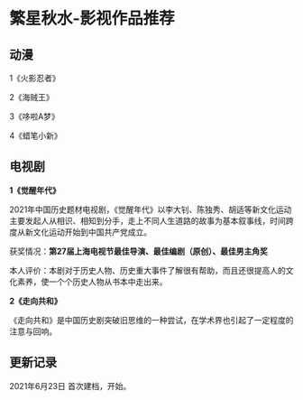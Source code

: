 # 繁星秋水-影视作品推荐
## 动漫
1《火影忍者》

2《海贼王》

3《哆啦A梦》

4《蜡笔小新》

## 电视剧

**1《觉醒年代》**

2021年中国历史题材电视剧，《觉醒年代》以李大钊、陈独秀、胡适等新文化运动主要发起人从相识、相知到分手，走上不同人生道路的故事为基本叙事线，时间跨度从新文化运动开始到中国共产党成立。

获奖情况：**第27届上海电视节最佳导演、最佳编剧（原创）、最佳男主角奖**

本人评价：本剧对于历史人物、历史重大事件了解很有帮助，而且还很提高人的文化素养，使一个个历史人物从书本中走出来。

**2《走向共和》**

《走向共和》是中国历史剧突破旧思维的一种尝试，在学术界也引起了一定程度的注意与回响。

## 更新记录
2021年6月23日    首次建档，开始。
